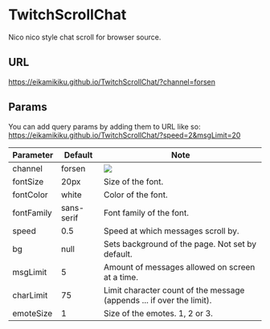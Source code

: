 # TwitchScrollChat
Nico nico style chat scroll for browser source.

## URL
https://eikamikiku.github.io/TwitchScrollChat/?channel=forsen

## Params
You can add query params by adding them to URL like so: https://eikamikiku.github.io/TwitchScrollChat/?speed=2&msgLimit=20

Parameter  | Default | Note
------------- | ------------- | ------------- |
channel  | forsen | <img src="https://static-cdn.jtvnw.net/emoticons/v1/116051/2.0">
fontSize  | 20px | Size of the font.
fontColor | white | Color of the font.
fontFamily | sans-serif | Font family of the font.
speed | 0.5 | Speed at which messages scroll by.
bg | null | Sets background of the page. Not set by default.
msgLimit | 5 | Amount of messages allowed on screen at a time.
charLimit | 75 | Limit character count of the message (appends ... if over the limit).
emoteSize | 1 | Size of the emotes. 1, 2 or 3.
